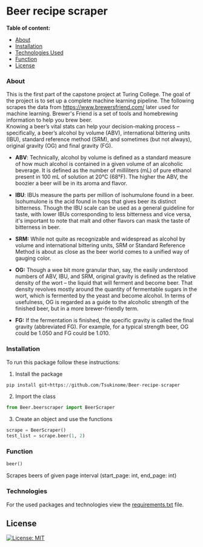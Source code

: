 # Beer recipe scraper

**Table of content:**
* [About](#about)
* [Installation](#installation)
* [Technologies Used](#technologies)
* [Function](#function)
* [License](#license)

### About

This is the first part of the capstone project at Turing College. The goal of the project is to set up a complete machine learning pipeline. The following scrapes the data from https://www.brewersfriend.com/ later used for machine learning.
Brewer's Friend is a set of tools and homebrewing information to help you brew beer.  
Knowing a beer’s vital stats can help your decision-making process ‒ specifically, 
a beer’s alcohol by volume (ABV), international bittering units (IBU), 
standard reference method (SRM), and sometimes (but not always), original gravity (OG) and final gravity (FG).

* **ABV**: Technically, alcohol by volume is defined as a standard measure of how much alcohol is contained in a given volume of an alcoholic beverage. It is defined as the number of milliliters (mL) of pure ethanol present in 100 mL of solution at 20°C (68°F).
  The higher the ABV, the boozier a beer will be in its aroma and flavor.
  
* **IBU**: IBUs measure the parts per million of isohumulone found in a beer. 
  Isohumulone is the acid found in hops that gives beer its distinct bitterness. 
  Though the IBU scale can be used as a general guideline for taste, with lower 
  IBUs corresponding to less bitterness and vice versa, 
  it's important to note that malt and other flavors can mask the taste of bitterness in beer.
  
* **SRM:** While not quite as recognizable and widespread as alcohol by volume and international bittering units,
  SRM or Standard Reference Method is about as close as the beer world comes to a unified way of gauging color.
  
* **OG:** Though a wee bit more granular than, say, the easily understood numbers of ABV, IBU, and SRM, 
  original gravity is defined as the relative density of the wort – the liquid that will ferment and become beer. 
  That density revolves mostly around the quantity of fermentable sugars in the wort, which is fermented by the yeast and become alcohol. In terms of usefulness, OG is regarded as a guide to the alcoholic strength of the finished beer, 
  but in a more brewer-friendly term.
  
* **FG:** If the fermentation is finished, the specific gravity is called the final gravity (abbreviated FG). 
  For example, for a typical strength beer, OG could be 1.050 and FG could be 1.010.
  
### Installation

To run this package follow these instructions:

1. Install the package
```python
pip install git+https://github.com/Tsukinome/Beer-recipe-scraper
```
2. Import the class
```python
from Beer.beerscraper import BeerScraper
```
3. Create an object and use the functions
```python
scrape = BeerScraper()
test_list = scrape.beer(1, 2)
```
### Function 

```python
beer()
```
Scrapes beers of given page interval (start_page: int, end_page: int)

### Technologies
For the used packages and technologies view the [requirements.txt](requirements.txt) file.

## License

[![License: MIT](https://img.shields.io/badge/License-MIT-yellow.svg)](https://opensource.org/licenses/MIT)
